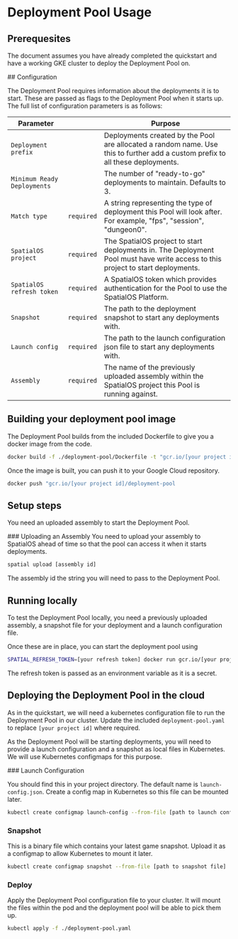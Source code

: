 # Deployment Pool Usage

## Prerequesites

The document assumes you have already completed the quickstart and have a working GKE cluster to deploy the Deployment Pool on.

## Configuration

The Deployment Pool requires information about the deployments it is to start. These are passed as flags to the Deployment Pool when it starts up. The full list of configuration parameters is as follows:

| Parameter           |            | Purpose |
|---------------------|------------|---------|
| `Deployment prefix` |            | Deployments created by the Pool are allocated a random name. Use this to further add a custom prefix to all these deployments. |
| `Minimum Ready Deployments` |    | The number of "ready-to-go" deployments to maintain. Defaults to 3. |
| `Match type`        | `required` | A string representing the type of deployment this Pool will look after. For example, "fps", "session", "dungeon0". |
| `SpatialOS project` | `required` | The SpatialOS project to start deployments in. The Deployment Pool must have write access to this project to start deployments. |
| `SpatialOS refresh token` | `required` | A SpatialOS token which provides authentication for the Pool to use the SpatialOS Platform. |
| `Snapshot`          | `required` | The path to the deployment snapshot to start any deployments with. |
| `Launch config`     | `required` | The path to the launch configuration json file to start any deployments with. |
| `Assembly`          | `required` | The name of the previously uploaded assembly within the SpatialOS project this Pool is running against. |

## Building your deployment pool image

The Deployment Pool builds from the included Dockerfile to give you a docker image from the code.

```bash
docker build -f ./deployment-pool/Dockerfile -t "gcr.io/[your project id]/deployment-pool"
```

Once the image is built, you can push it to your Google Cloud repository. 

```bash
docker push "gcr.io/[your project id]/deployment-pool
```

## Setup steps
You need an uploaded assembly to start the Deployment Pool. 

### Uploading an Assembly
You need to upload your assembly to SpatialOS ahead of time so that the pool can access it when it starts deployments.
```bash
spatial upload [assembly id]
```
The assembly id the string you will need to pass to the Deployment Pool.

## Running locally

To test the Deployment Pool locally, you need a previously uploaded assembly, a snapshot file for your deployment and a launch configuration file.

Once these are in place, you can start the deployment pool using

```bash
SPATIAL_REFRESH_TOKEN=[your refresh token] docker run gcr.io/[your project id]/deployment-pool --project [your spatial project] --launch-config [path to your launch config] --snapshot [path to your snapshot file] --minimum-ready-deployments [number of deployments]
```

The refresh token is passed as an environment variable as it is a secret.

## Deploying the Deployment Pool in the cloud

As in the quickstart, we will need a kubernetes configuration file to run the Deployment Pool in our cluster. Update the included `deployment-pool.yaml` to replace `[your project id]` where required.

As the Deployment Pool will be starting deployments, you will need to provide a launch configuration and a snapshot as local files in Kubernetes. We will use Kubernetes configmaps for this purpose.

### Launch Configuration

You should find this in your project directory. The default name is `launch-config.json`.
Create a config map in Kubernetes so this file can be mounted later.
```bash
kubectl create configmap launch-config --from-file [path to launch config]
```

### Snapshot

This is a binary file which contains your latest game snapshot. Upload it as a configmap to allow Kubernetes to mount it later.
```bash
kubectl create configmap snapshot --from-file [path to snapshot file]
```

### Deploy

Apply the Deployment Pool configuration file to your cluster. It will mount the files within the pod and the deployment pool will be able to pick them up.

```bash
kubectl apply -f ./deployment-pool.yaml
```

